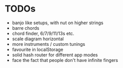 # TODOs

* banjo like setups, with nut on higher strings
* barre chords
* chord finder, 6/7/9/11/13s etc.
* scale diagram horizontal
* more instruments / custom tunings
* favourite in localStorage
* solid hash router for different app modes
* face the fact that people don't have infinite fingers
